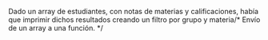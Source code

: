 Dado un array de estudiantes, con notas de materias y calificaciones, había que imprimir dichos resultados creando un filtro por grupo y materia/* Envío de un array a una función. */
